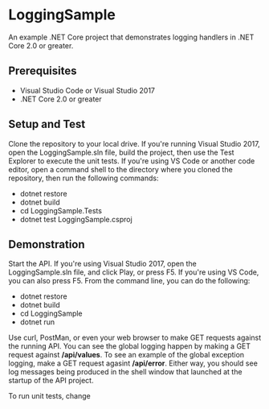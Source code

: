# LoggingSample

An example .NET Core project that demonstrates logging handlers in .NET Core 2.0 or greater.

## Prerequisites

* Visual Studio Code or Visual Studio 2017
* .NET Core 2.0 or greater

## Setup and Test

Clone the repository to your local drive.  If you're running Visual Studio 2017, open the LoggingSample.sln file, build the project, then use the Test Explorer to execute the unit tests.  If you're using VS Code or another
code editor, open a command shell to the directory where you cloned the repository, then run the following commands:

* dotnet restore
* dotnet build
* cd LoggingSample.Tests
* dotnet test LoggingSample.csproj

## Demonstration

Start the API.  If you're using Visual Studio 2017, open the LoggingSample.sln file, and click Play, or press
F5.  If you're using VS Code, you can also press F5.  From the command line, you can do the following:

* dotnet restore
* dotnet build
* cd LoggingSample
* dotnet run

Use curl, PostMan, or even your web browser to make GET requests against the running API. You can see the
global logging happen by making a GET request against **/api/values**.  To see an example of the global
exception logging, make a GET request agasint **/api/error**.  Either way, you should see log messages being
produced in the shell window that launched at the startup of the API project.

To run unit tests, change 